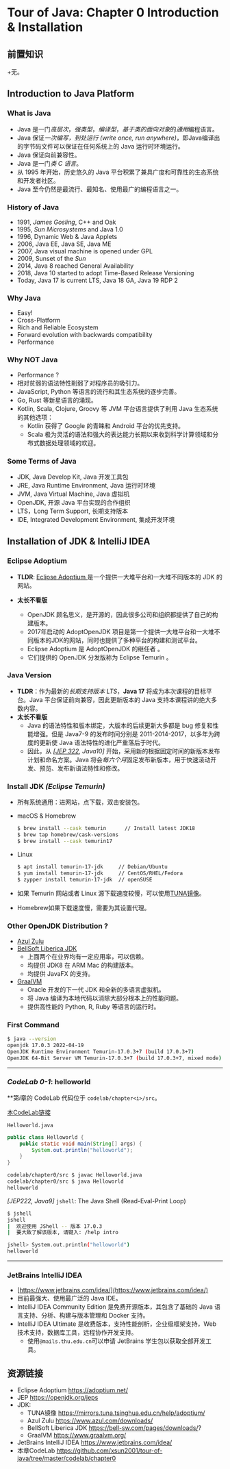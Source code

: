 # Tour of Java: Chapter 0 Introduction & Installation

## 前置知识

+无。

##  Introduction to Java Platform

### What is Java

- Java 是一门*高层次*，*强类型*，*编译型*，*基于类的面向对象*的*通用*编程语言。
- Java 保证*一次编写，到处运行 (write once, run anywhere)*，即Java编译出的字节码文件可以保证在任何系统上的 Java 运行时环境运行。
- Java 保证向前兼容性。
- Java 是一门*类 C 语言*。
- 从 1995 年开始，历史悠久的 Java 平台积累了兼具广度和可靠性的生态系统和开发者社区。
- Java 至今仍然是最流行、最知名、使用最广的编程语言之一。



### History of Java

- 1991, *James Gosling*, C++ and Oak
- 1995, *Sun Microsystems* and Java 1.0
- 1996, Dynamic Web & Java Applets
- 2006, Java EE, Java SE, Java ME
- 2007, Java visual machine is opened under GPL
- 2009, Sunset of the *Sun*
- 2014, Java 8 reached General Availability
- 2018, Java 10 started to adopt Time-Based Release Versioning
- Today, Java 17 is current LTS, Java 18 GA, Java 19 RDP 2



### Why Java

- Easy!
- Cross-Platform
- Rich and Reliable Ecosystem
- Forward evolution with backwards compatibility
- Performance



### Why NOT  Java
- Performance ?
- 相对贫弱的语法特性削弱了对程序员的吸引力。
- JavaScript, Python 等语言的流行和其生态系统的逐步完善。
- Go, Rust 等新星语言的涌现。
- Kotlin, Scala, Clojure, Groovy 等 JVM 平台语言提供了利用 Java 生态系统的其他选项：
  - Kotlin 获得了 Google 的青睐和 Android 平台的优先支持。
  - Scala 极为灵活的语法和强大的表达能力长期以来收到科学计算领域和分布式数据处理领域的欢迎。



### Some Terms of Java 


- JDK, Java Develop Kit, Java 开发工具包
- JRE, Java Runtime Environment, Java 运行时环境
- JVM, Java Virtual Machine, Java 虚拟机
- OpenJDK, 开源 Java 平台实现的合作组织
- LTS，Long Term Support, 长期支持版本
- IDE, Integrated Development Environment, 集成开发环境




## Installation of JDK & IntelliJ IDEA

### Eclipse Adoptium

- **TLDR**: [Eclipse Adoptium ](https://adoptium.net/) 是一个提供一大堆平台和一大堆不同版本的 JDK 的网站。

- **太长不看版**

  - OpenJDK 顾名思义，是开源的，因此很多公司和组织都提供了自己的构建版本。
  - 2017年启动的 AdoptOpenJDK 项目是第一个提供一大堆平台和一大堆不同版本的JDK的网站，同时也提供了多种平台的构建和测试平台。
  - Eclipse Adoptium 是 AdoptOpenJDK 的继任者 。
  - 它们提供的 OpenJDK 分发版称为 Eclipse Temurin 。

  

### Java Version

- **TLDR**：作为最新的*长期支持版本 LTS*，**Java 17** 将成为本次课程的目标平台。Java 平台保证前向兼容，因此更新版本的 Java 支持本课程讲的绝大多数内容。
- **太长不看版**
  - Java 的语法特性和版本绑定，大版本的后续更新大多都是 bug 修复和性能增强。但是 Java7-9 的发布时间分别是 2011-2014-2017，以多年为跨度的更新使 Java 语法特性的进化严重落后于时代。
  - 因此，从 *[[JEP 322](https://openjdk.org/jeps/322), Java10]*  开始，采用新的根据固定时间的新版本发布计划和命名方案。Java 将会*每六个月*固定发布新版本，用于快速滚动开发、预览、发布新语法特性和修改。



### Install JDK *(Eclipse Temurin)*

- 所有系统通用：进网站，点下载，双击安装包。

- macOS & Homebrew

  ```bash
  $ brew install --cask temurin      // Install latest JDK18
  $ brew tap homebrew/cask-versions
  $ brew install --cask temurin17
  ```

- Linux

  ```bash
  $ apt install temurin-17-jdk     // Debian/Ubuntu
  $ yum install temurin-17-jdk     // CentOS/RHEL/Fedora
  $ zypper install temurin-17-jdk  // openSUSE
  ```

- 如果 Temurin 网站或者 Linux 源下载速度较慢，可以使用[TUNA镜像](https://mirrors.tuna.tsinghua.edu.cn/help/adoptium/)。
- Homebrew如果下载速度慢，需要为其设置代理。

### Other OpenJDK Distribution ?

- [Azul Zulu](https://www.azul.com/downloads/)
- [BellSoft Liberica JDK](https://bell-sw.com/pages/downloads/?)
  - 上面两个在业界均有一定应用率，可以信赖。
  - 均提供 JDK8 在 ARM Mac 的构建版本。
  - 均提供 JavaFX 的支持。
- [GraalVM](https://www.graalvm.org/)
  - Oracle 开发的下一代 JDK 和全新的多语言虚拟机。
  - 将 Java 编译为本地代码以消除大部分根本上的性能问题。
  - 提供高性能的 Python, R, Ruby 等语言的运行时。



### First Command

```bash
$ java --version
openjdk 17.0.3 2022-04-19
OpenJDK Runtime Environment Temurin-17.0.3+7 (build 17.0.3+7)
OpenJDK 64-Bit Server VM Temurin-17.0.3+7 (build 17.0.3+7, mixed mode)
```

---

### *CodeLab 0-1*: helloworld

**第$i$章的 CodeLab 代码位于 `codelab/chapter<i>/src`。

[本CodeLab链接](https://github.com/xsun2001/tour-of-java/tree/master/codelab/chapter0)

`Helloworld.java`

```java
public class Helloworld {
    public static void main(String[] args) {
        System.out.println("helloworld");
    }
}
```

```bash
codelab/chapter0/src $ javac Helloworld.java
codelab/chapter0/src $ java Helloworld
helloworld
```

*[JEP222, Java9]* `jshell`: The Java Shell (Read-Eval-Print Loop)

```bash
$ jshell
jshell
|  欢迎使用 JShell -- 版本 17.0.3
|  要大致了解该版本, 请键入: /help intro

jshell> System.out.println("helloworld")
helloworld

```
---

### JetBrains IntelliJ IDEA

- [https://www.jetbrains.com/idea/](https://www.jetbrains.com/idea/)
- 目前最强大、使用最广泛的 Java IDE。
- IntelliJ IDEA Community Edition 是免费开源版本，其包含了基础的 Java 语言支持、分析、构建与版本管理和 Docker 支持。
- IntelliJ IDEA Ultimate 是收费版本，支持性能剖析，企业级框架支持，Web 技术支持，数据库工具，远程协作开发支持。
    - 使用`@mails.thu.edu.cn`可以申请 JetBrains 学生包以获取全部开发工具。

## 资源链接

- Eclipse Adoptium https://adoptium.net/
- JEP https://openjdk.org/jeps
- JDK:
    - TUNA镜像 https://mirrors.tuna.tsinghua.edu.cn/help/adoptium/
    - Azul Zulu https://www.azul.com/downloads/
    - BellSoft Liberica JDK https://bell-sw.com/pages/downloads/?
    - GraalVM https://www.graalvm.org/
- JetBrains IntelliJ IDEA https://www.jetbrains.com/idea/
- 本章CodeLab https://github.com/xsun2001/tour-of-java/tree/master/codelab/chapter0

